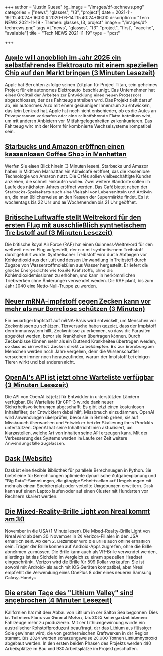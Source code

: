 +++
author = "Justin Guese"
bg_image = "/images/df-technews.png"
categories = ["news", "glasses", "(3", "project"]
date = 2021-11-19T12:40:24+06:00 # 2020-03-14T15:40:24+06:00
description = "Tech NEWS 2021-11-19 - Themen: glasses, (3, project"
image = "/images/df-technews.png"
tags = ["news", "glasses", "(3", "project", "first", "vaccine", "available"]
title = "Tech NEWS 2021-11-19"
type = "post"

+++

## [Apple will angeblich im Jahr 2025 ein selbstfahrendes Elektroauto mit einem speziellen Chip auf den Markt bringen (3 Minuten Lesezeit)](https://www.theverge.com/2021/11/18/22789615/apple-self-driving-car-project-titan-custom-processor-ev)

 Apple hat Berichten zufolge seinen Zeitplan für Project Titan, sein geheimes Projekt für ein autonomes Elektroauto, beschleunigt. Das Unternehmen hat einen Großteil der Arbeiten zur Entwicklung eines neuen Prozessors abgeschlossen, der das Fahrzeug antreiben wird. Das Projekt zielt darauf ab, ein autonomes Auto mit einem geräumigen Innenraum zu entwickeln, das kein Lenkrad hat. Apple hat noch nicht entschieden, ob es die Autos an Privatpersonen verkaufen oder eine selbstfahrende Flotte betreiben wird, um mit anderen Anbietern von Mitfahrgelegenheiten zu konkurrieren. Das Fahrzeug wird mit der Norm für kombinierte Wechselsysteme kompatibel sein.

## [Starbucks und Amazon eröffnen einen kassenlosen Coffee Shop in Manhattan](https://www.cnbc.com/2021/11/18/starbucks-opens-pickup-store-with-amazon-go-technology-in-manhattan.html)

 Werfen Sie einen Blick hinein (3 Minuten lesen). Starbucks und Amazon haben in Midtown Manhattan ein Abholcafé eröffnet, das die kassenlose Technologie von Amazon nutzt. Die Cafés sollen vielbeschäftigte Kunden anziehen, die schnell einkaufen wollen. Zwei weitere Standorte sollen im Laufe des nächsten Jahres eröffnet werden. Das Café bietet neben der Starbucks-Speisekarte auch eine Vielzahl von Lebensmitteln und Artikeln an, die man üblicherweise an den Kassen der Supermärkte findet. Es ist wochentags bis 22 Uhr und an Wochenenden bis 21 Uhr geöffnet.

## [Britische Luftwaffe stellt Weltrekord für den ersten Flug mit ausschließlich synthetischem Treibstoff auf (3 Minuten Lesezeit)](https://interestingengineering.com/british-air-force-set-a-world-record-for-first-flight-using-only-synthetic-fuel)

 Die britische Royal Air Force (RAF) hat einen Guinness-Weltrekord für den weltweit ersten Flug aufgestellt, der nur mit synthetischem Treibstoff durchgeführt wurde. Synthetischer Treibstoff wird durch Abfangen von Kohlendioxid aus der Luft und dessen Umwandlung in Treibstoff durch Zugabe von Wasserstoffmolekülen aus Wasser hergestellt. Er liefert die gleiche Energiedichte wie fossile Kraftstoffe, ohne die Kohlendioxidemissionen zu erhöhen, und kann in herkömmlichen Triebwerken ohne Änderungen verwendet werden. Die RAF plant, bis zum Jahr 2040 eine Netto-Null-Truppe zu werden.

## [Neuer mRNA-Impfstoff gegen Zecken kann vor mehr als nur Borreliose schützen (3 Minuten)](https://newatlas.com/science/mrna-tick-vaccine-lyme-disease-yale/)

 Ein neuartiger Impfstoff auf mRNA-Basis wird entwickelt, um Menschen vor Zeckenbissen zu schützen. Tierversuche haben gezeigt, dass der Impfstoff dem Immunsystem hilft, Zeckenbisse zu erkennen, so dass die Parasiten abgetötet werden, bevor sie Krankheiten übertragen können. Durch Zeckenbisse können mehr als ein Dutzend Krankheiten übertragen werden, so dass es sinnvoll ist, Zecken direkt zu bekämpfen. Bis zur Erprobung am Menschen werden noch Jahre vergehen, denn die Wissenschaftler versuchen immer noch herauszufinden, warum der Impfstoff bei einigen Tieren wirkt und bei anderen nicht.

## [OpenAI's API ist jetzt ohne Warteliste verfügbar (3 Minuten Lesezeit)](https://openai.com/blog/api-no-waitlist/)

 Die API von OpenAI ist jetzt für Entwickler in unterstützten Ländern verfügbar. Die Warteliste für GPT-3 wurde dank neuer Sicherheitsvorkehrungen abgeschafft. Es gibt jetzt einen kostenlosen Inhaltsfilter, der Entwicklern dabei hilft, Missbrauch einzudämmen. OpenAI wird Anwendungen überprüfen, bevor sie in Betrieb gehen, sie auf Missbrauch überwachen und Entwickler bei der Skalierung ihres Produkts unterstützen. OpenAI hat seine Inhaltsrichtlinien aktualisiert, um klarzustellen, welche Art von Inhalten seine API erzeugen kann. Mit der Verbesserung des Systems werden im Laufe der Zeit weitere Anwendungsfälle zugelassen.

## [Dask (Website)](https://dask.org//1/0100017d37e3d108-dfc7a714-cc30-42e7-9f4a-96221fbdd80b-000000/uQb1oovg-9Wz8zAMn46BVuHW39Q5UWaAatpz80EVMKU=224)

 Dask ist eine flexible Bibliothek für parallele Berechnungen in Python. Sie bietet eine für Berechnungen optimierte dynamische Aufgabenplanung und "Big Data"-Sammlungen, die gängige Schnittstellen auf Umgebungen mit mehr als einem Speicherplatz oder verteilte Umgebungen erweitern. Dask kann auf einem Laptop laufen oder auf einen Cluster mit Hunderten von Rechnern skaliert werden.

## [Die Mixed-Reality-Brille Light von Nreal kommt am 30](https://www.engadget.com/nreal-light-mixed-reality-glasses-us-verizon-140017764.html)

 November in die USA (1 Minute lesen). Die Mixed-Reality-Brille Light von Nreal wird ab dem 30. November in 20 Verizon-Filialen in den USA erhältlich sein. Ab dem 2. Dezember wird die Brille auch online erhältlich sein. Träger der Brille können auf Android-Apps zugreifen, ohne die Brille abnehmen zu müssen. Die Brille kann auch als VR-Brille verwendet werden, allerdings ist das Sichtfeld im Vergleich zu einem speziellen Headset eingeschränkt. Verizon wird die Brille für 599 Dollar verkaufen. Sie ist sowohl mit Android- als auch mit iOS-Geräten kompatibel, aber Nreal empfiehlt die Verwendung eines OnePlus 8 oder eines neueren Samsung Galaxy-Handys.

## [Die ersten Tage des "Lithium Valley" sind angebrochen (4 Minuten Lesezeit)](https://www.vice.com/en/article/xgdxy3/the-first-days-of-lithium-valley-are-here)

 Kalifornien hat mit dem Abbau von Lithium in der Salton Sea begonnen. Dies ist Teil eines Plans von General Motors, bis 2035 keine gasbetriebenen Fahrzeuge mehr zu produzieren. Mit der Lithiumgewinnung wurde ein australischer Rohstoffproduzent beauftragt, der das Lithium aus flüssiger Sole gewinnen wird, die von geothermischen Kraftwerken in der Region stammt. Bis 2024 werden schätzungsweise 20.000 Tonnen Lithiumhydroxid abgebaut werden. In den ersten beiden Phasen des Projekts werden 480 Arbeitsplätze im Bau und 930 Arbeitsplätze im Projekt geschaffen.

